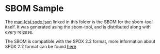 # SBOM Sample

The [manifest.spdx.json](manifest.spdx.json) linked in this folder is the SBOM for the sbom-tool itself. It was generated using the sbom-tool, and is distributed along with every release.

The SBOM is compatible with the SPDX 2.2 format, more information about SPDX 2.2 format can be found [here](https://spdx.github.io/spdx-spec/v2.2.2/introduction/).
